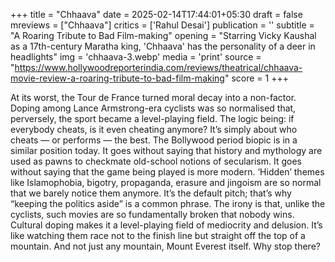 +++
title = "Chhaava"
date = 2025-02-14T17:44:01+05:30
draft = false
mreviews = ["Chhaava"]
critics = ['Rahul Desai']
publication = ''
subtitle = "A Roaring Tribute to Bad Film-making"
opening = "Starring Vicky Kaushal as a 17th-century Maratha king, 'Chhaava' has the personality of a deer in headlights"
img = 'chhaava-3.webp'
media = 'print'
source = "https://www.hollywoodreporterindia.com/reviews/theatrical/chhaava-movie-review-a-roaring-tribute-to-bad-film-making"
score = 1
+++

At its worst, the Tour de France turned moral decay into a non-factor. Doping among Lance Armstrong-era cyclists was so normalised that, perversely, the sport became a level-playing field. The logic being: if everybody cheats, is it even cheating anymore? It’s simply about who cheats — or performs — the best. The Bollywood period biopic is in a similar position today. It goes without saying that history and mythology are used as pawns to checkmate old-school notions of secularism. It goes without saying that the game being played is more modern. ‘Hidden’ themes like Islamophobia, bigotry, propaganda, erasure and jingoism are so normal that we barely notice them anymore. It’s the default pitch; that’s why “keeping the politics aside” is a common phrase. The irony is that, unlike the cyclists, such movies are so fundamentally broken that nobody wins. Cultural doping makes it a level-playing field of mediocrity and delusion. It’s like watching them race not to the finish line but straight off the top of a mountain. And not just any mountain, Mount Everest itself. Why stop there?

